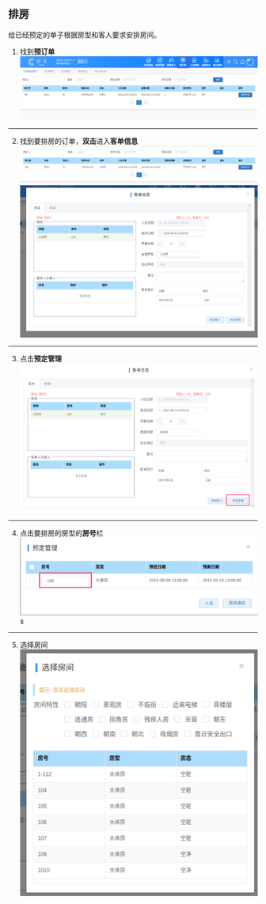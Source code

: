 ## 排房
给已经预定的单子根据房型和客人要求安排房间。
1. 找到**预订单**
![](images/screenshot_1567996099444.png)
*****
2. 找到要排房的订单，**双击**进入**客单信息**
![](images/screenshot_1567996148917.png)
![](images/screenshot_1567996182452.png)
*****
3. 点击**预定管理**
![](images/screenshot_1567996244532.png)
*****
4. 点击要排房的房型的**房号**栏
![](images/screenshot_1567996334517.png)s
*****
5. 选择房间
![](images/screenshot_1567996378518.png)
